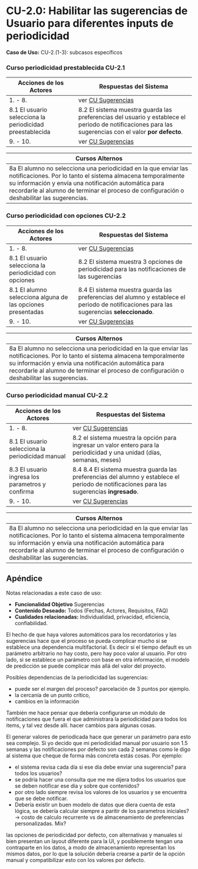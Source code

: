 # CU-2.0: Habilitar las sugerencias de Usuario para diferentes inputs de periodicidad


**Caso de Uso:** CU-2.(1-3): subcasos específicos

### Curso periodicidad prestablecida CU-2.1

|Acciones de los Actores| Respuestas del Sistema|
|---|---|
|1. - 8.| ver [CU Sugerencias](2.0-CU-Sugerencias.md)|
|8.1 El usuario selecciona la periodicidad preestablecida| 8.2 El sistema muestra guarda las preferencias del usuario y establece el periodo de notificaciones para las sugerencias con el valor **por defecto**.
|9. - 10.| ver [CU Sugerencias](2.0-CU-Sugerencias.md)|

|Cursos Alternos|
|---|
|8a El alumno no selecciona una periodicidad en la que enviar las notificaciones. Por lo tanto el sistema almacena temporalmente su información y envía una notificación automática para recordarle al alumno de terminar el proceso de configuración o deshabilitar las sugerencias.|

### Curso periodicidad con opciones CU-2.2
|Acciones de los Actores| Respuestas del Sistema|
|---|---|
|1. - 8.| ver [CU Sugerencias](2.0-CU-Sugerencias.md)
|8.1 El usuario selecciona la periodicidad con opciones| 8.2 El sistema muestra 3 opciones de periodicidad para las notificaciones de las sugerencias
|8.1 El alumno selecciona alguna de las opciones presentadas| 8.4  El sistema muestra guarda las preferencias del alumno y establece el periodo de notificaciones para las sugerencias **seleccionado**.
|9. - 10.| ver [CU Sugerencias](2.0-CU-Sugerencias.md)|

|Cursos Alternos|
|---|
|8a El alumno no selecciona una periodicidad en la que enviar las notificaciones. Por lo tanto el sistema almacena temporalmente su información y envía una notificación automática para recordarle al alumno de terminar el proceso de configuración o deshabilitar las sugerencias.|

### Curso periodicidad manual CU-2.2
|Acciones de los Actores| Respuestas del Sistema|
|---|---|
|1. - 8.| ver [CU Sugerencias](2.0-CU-Sugerencias.md)
|8.1 El usuario selecciona la periodicidad manual| 8.2 el sistema muestra la opción para ingresar un valor entero para la periodicidad y una unidad (días, semanas, meses)
|8.3 El usuario ingresa los parametros y confirma | 8.4  8.4  El sistema muestra guarda las preferencias del alumno y establece el periodo de notificaciones para las sugerencias **ingresado**.
|9. - 10.| ver [CU Sugerencias](2.0-CU-Sugerencias.md)|

|Cursos Alternos|
|---|
|8a El alumno no selecciona una periodicidad en la que enviar las notificaciones. Por lo tanto el sistema almacena temporalmente su información y envía una notificación automática para recordarle al alumno de terminar el proceso de configuración o deshabilitar las sugerencias.|

## Apéndice
Notas relacionadas a este caso de uso:
- **Funcionalidad Objetivo** Sugerencias
- **Contenido Deseado:** Todos (Fechas, Actores, Requisitos, FAQ)
- **Cualidades relacionadas:** Individualidad, privacidad, eficiencia, confiabilidad.

El hecho de que haya valores automáticos para los recordatorios y las sugerencias hace que el proceso se pueda complicar mucho si se establece una dependencia multifactorial. Es decir si el tiempo default es un parámetro arbitrario no hay costo, pero hay poco valor al usuario. Por otro lado, si se establece un parámetro con base en otra información, el modelo de predicción se puede complicar más allá del valor del proyecto. 

Posibles dependencias de la periodicidad las sugerencias:
- puede ser el margen del proceso? parcelación de 3 puntos por ejemplo. 
- la cercanía de un punto crítico, 
- cambios en la información

También me hace pensar que debería configurarse un módulo de notificaciones que fuera el que administrara la periodicidad para todos los items, y tal vez desde allí. hacer cambios para algunas cosas.

El generar valores de periodicada hace que generar un parámetro para esto sea complejo. Si yo decido que mi periodicidad manual por usuario son 1.5 semanas y las notificaciones por defecto son cada 2 semanas como le digo al sistema que cheque de forma más concreta estás cosas.
Por ejemplo:
- el sistema revisa cada día si ese día debe enviar una sugerencia? para todos los usuarios?
- se podría hacer una consulta que me me dijera todos los usuarios que se deben notificar ese día y sobre que contenidos?
- por otro lado siempre revisa los valores de los usuarios y se encuentra que se debe notificar.
- Debería existir un buen modelo de datos que diera cuenta de esta lógica, se debería calcular siempre a paritir de los parametros iniciales?
 -> costo de calculo recurrente vs de almacenamiento de preferencias personalizadas.
Mix?
  
las opciones de periodicidad por defecto, con alternativas y manuales si bien presentan un layout diferente para la UI, y posiblemente tengan una contraparte en los datos, a modo de almacenamiento representan los mismos datos, por lo que la solución debería crearse a partir de la opción manual y compatibilizar esto con los valores por defecto.
